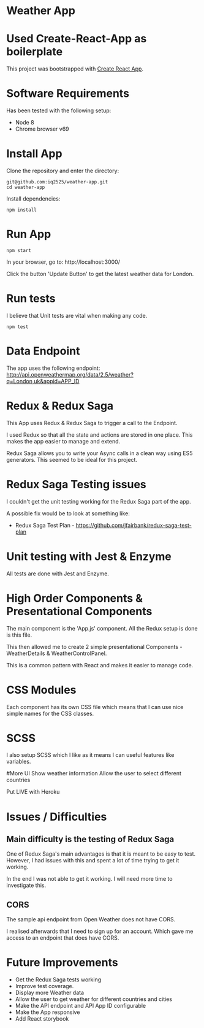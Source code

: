 # Weather App

# Used Create-React-App as boilerplate
This project was bootstrapped with [Create React App](https://github.com/facebook/create-react-app).

# Software Requirements
Has been tested with the following setup:
* Node 8
* Chrome browser v69

# Install App
Clone the repository and enter the directory:
```
git@github.com:iq2525/weather-app.git
cd weather-app
``` 

Install dependencies:
```
npm install
```

# Run App
```
npm start
```

In your browser, go to: http://localhost:3000/

Click the button 'Update Button' to get the latest weather data for London.

# Run tests
I believe that Unit tests are vital when making any code.

```
npm test
```

# Data Endpoint

The app uses the following endpoint:
http://api.openweathermap.org/data/2.5/weather?q=London,uk&appid=APP_ID

# Redux & Redux Saga

This App uses Redux & Redux Saga to trigger a call to the Endpoint.

I used Redux so that all the state and actions are stored in one place.  This makes the app easier to manage and extend.

Redux Saga allows you to write your Async calls in a clean way using ES5 generators.  This seemed to be ideal for this project.

# Redux Saga Testing issues

I couldn't get the unit testing working for the Redux Saga part of the app.

A possible fix would be to look at something like:
* Redux Saga Test Plan - https://github.com/jfairbank/redux-saga-test-plan

# Unit testing with Jest & Enzyme

All tests are done with Jest and Enzyme.

# High Order Components & Presentational Components

The main component is the 'App.js' component.  All the Redux setup is done is this file.

This then allowed me to create 2 simple presentational Components - WeatherDetails & WeatherControlPanel.

This is a common pattern with React and makes it easier to manage code.

# CSS Modules

Each component has its own CSS file which means that I can use nice simple names for the CSS classes.


# SCSS

I also setup SCSS which I like as it means I can useful features like variables.

#More UI
Show weather information
Allow the user to select different countries

Put LIVE with Heroku

# Issues / Difficulties

## Main difficulty is the testing of Redux Saga

One of Redux Saga's main advantages is that it is meant to be easy to test.  However, I had issues with this and spent a lot of time trying to get it working.

In the end I was not able to get it working.  I will need more time to investigate this.

## CORS

The sample api endpoint from Open Weather does not have CORS.  

I realised afterwards that I need to sign up for an account.  Which gave me access to an endpoint that does have CORS.

# Future Improvements

* Get the Redux Saga tests working
* Improve test coverage.
* Display more Weather data
* Allow the user to get weather for different countries and cities
* Make the API endpoint and API App ID configurable
* Make the App responsive
* Add React storybook
